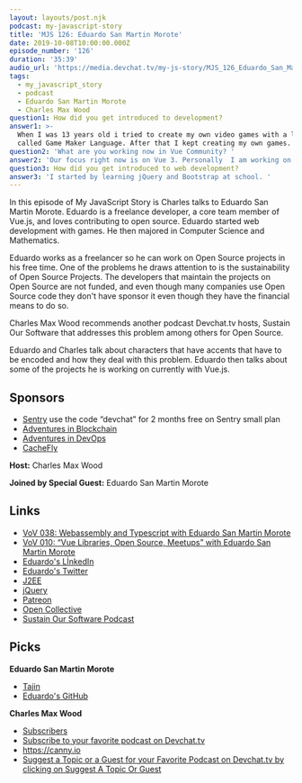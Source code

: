 ```yaml
---
layout: layouts/post.njk
podcast: my-javascript-story
title: 'MJS 126: Eduardo San Martin Morote'
date: 2019-10-08T10:00:00.000Z
episode_number: '126'
duration: '35:39'
audio_url: 'https://media.devchat.tv/my-js-story/MJS_126_Eduardo_San_Martin_Morote.mp3'
tags:
  - my_javascript_story
  - podcast
  - Eduardo San Martin Morote
  - Charles Max Wood
question1: How did you get introduced to development?
answer1: >-
  When I was 13 years old i tried to create my own video games with a language
  called Game Maker Language. After that I kept creating my own games.
question2: 'What are you working now in Vue Community? '
answer2: 'Our focus right now is on Vue 3. Personally  I am working on Vue Router. '
question3: How did you get introduced to web development?
answer3: 'I started by learning jQuery and Bootstrap at school. '
---
```

In this episode of My JavaScript Story is Charles talks to Eduardo San Martin Morote. Eduardo is a freelance developer, a core team member of Vue.js, and loves contributing to open source. Eduardo started web development with games. He then majored in Computer Science and Mathematics. 

Eduardo works as a freelancer so he can work on Open Source projects in his free time. One of the problems he draws attention to is the sustainability of Open Source Projects. The developers that maintain the projects on Open Source are not funded, and even though many companies use Open Source code they don't have sponsor it even though they have the financial means to do so.

Charles Max Wood recommends another podcast Devchat.tv hosts, Sustain Our Software that addresses this problem among others for Open Source. 

Eduardo and Charles talk about characters that have accents that have to be encoded    and how they deal with this problem. Eduardo then talks about some of the projects he is working on currently with Vue.js. 

## Sponsors

* [Sentry](https://sentry.io/) use the code “devchat” for 2 months free on Sentry small plan
* [Adventures in Blockchain](https://devchat.tv/adventures-in-blockchain/)
* [Adventures in DevOps](https://devchat.tv/adventures-in-devops/)
* [CacheFly](https://www.cachefly.com/)

**Host:** Charles Max Wood

**Joined by Special Guest:** Eduardo San Martin Morote

## Links

* [VoV 038: Webassembly and Typescript with Eduardo San Martin Morote](https://devchat.tv/views-on-vue/vov-038-webassembly-and-typescript-with-eduardo-san-martin-morote/#viewport)
* [VoV 010: “Vue Libraries, Open Source, Meetups” with Eduardo San Martin Morote](https://devchat.tv/views-on-vue/vov-010-vue-libraries-open-source-meetups-with-eduardo-san-martin-morote/)
* [Eduardo's LİnkedIn](https://www.linkedin.com/in/edsanmartin/)
* [Eduardo's Twitter](@posva)
* [J2EE](https://www.webopedia.com/TERM/J/J2EE.html)
* [jQuery](https://jquery.com)
* [Patreon](https://www.patreon.com)
* [Open Collective](https://opencollective.com)
* [Sustain Our Software Podcast](https://devchat.tv/sustain-our-software/)

## Picks

**Eduardo San Martin Morote**

* [Tajin](https://www.tajin.com) 
* [Eduardo's GitHub](https://github.com/posva)

**Charles Max Wood**

* [Subscribers](https://app.subscribers.com)
* [Subscribe to your favorite podcast on Devchat.tv](https://devchat.tv)
* <https://canny.io>
* [Suggest a Topic or a Guest for your Favorite Podcast on Devchat.tv by clicking on  Suggest A Topic Or Guest](https://devchat.tv)
